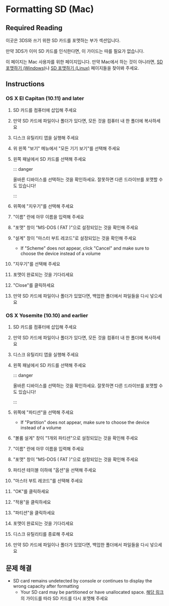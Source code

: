 # Formatting SD (Mac)

## Required Reading

이곳은 3DS와 쓰기 위한 SD 카드를 포맷하는 부가 섹션입니다.

만약 3DS가 이미 SD 카드를 인식한다면, 이 가이드는 따를 필요가 없습니다.

이 페이지는 Mac 사용자를 위한 페이지입니다. 만약 Mac에서 하는 것이 아니라면, [SD 포맷하기 (Windows)](formatting-sd-\(Windows\))나 [SD 포맷하기 (Linux)](formatting-sd-\(linux\)) 페이지들을 찾아봐 주세요.

## Instructions

### OS X El Capitan (10.11) and later

1. SD 카드를 컴퓨터에 삽입해 주세요

2. 만약 SD 카드에 파일이나 폴더가 있다면, 모든 것을 컴퓨터 내 한 폴더에 복사하세요

3. 디스크 유틸리티 앱을 실행해 주세요

4. 위 왼쪽 "보기" 메뉴에서 "모든 기기 보기"를 선택해 주세요

5. 왼쪽 패널에서 SD 카드를 선택해 주세요

   ::: danger

   올바른 디바이스를 선택하는 것을 확인하세요. 잘못하면 다른 드라이브를 포맷할 수도 있습니다!

   :::

6. 위쪽에 "지우기"를 선택해 주세요

7. "이름" 란에 아무 이름을 입력해 주세요

8. "포맷" 창이 "MS-DOS ( FAT )"으로 설정되있는 것을 확인해 주세요

9. "설계" 창이 "마스터 부트 레코드"로 설정되있는 것을 확인해 주세요
   - If "Scheme" does not appear, click "Cancel" and make sure to choose the device instead of a volume

10. "지우기"를 선택해 주세요

11. 포맷이 완료되는 것을 기다리세요

12. "Close"를 클릭하세요

13. 만약 SD 카드에 파일이나 폴더가 있었다면, 백업한 폴더에서 파일들을 다시 넣으세요

### OS X Yosemite (10.10) and earlier

1. SD 카드를 컴퓨터에 삽입해 주세요

2. 만약 SD 카드에 파일이나 폴더가 있다면, 모든 것을 컴퓨터 내 한 폴더에 복사하세요

3. 디스크 유틸리티 앱을 실행해 주세요

4. 왼쪽 패널에서 SD 카드를 선택해 주세요

   ::: danger

   올바른 디바이스를 선택하는 것을 확인하세요. 잘못하면 다른 드라이브를 포맷할 수도 있습니다!

   :::

5. 위쪽에 "파티션"을 선택해 주세요
   - If "Partition" does not appear, make sure to choose the device instead of a volume

6. "볼륨 설게" 창이 "1개외 파티션"으로 설정되있는 것을 확인해 주세요

7. "이름" 란에 아무 이름을 입력해 주세요

8. "포맷" 창이 "MS-DOS ( FAT )"으로 설정되있는 것을 확인해 주세요

9. 파티션 테이블 이하에 "옵션"을 선택해 주세요

10. "마스터 부트 레코드"를 선택해 주세요

11. "OK"를 클릭하세요

12. "적용"을 클릭하세요

13. "파티션"을 클릭하세요

14. 포맷이 완료되는 것을 기다리세요

15. 디스크 유틸리티를 종료해 주세요

16. 만약 SD 카드에 파일이나 폴더가 있었다면, 백업한 폴더에서 파일들을 다시 넣으세요

## 문제 해결

- SD card remains undetected by console or continues to display the wrong capacity after formatting
  - Your SD card may be partitioned or have unallocated space. [해당 링크](https://wiki.hacks.guide/wiki/SD_Clean/Mac)의 가이드를 따라 SD 카드를 다시 포맷해 주세요
